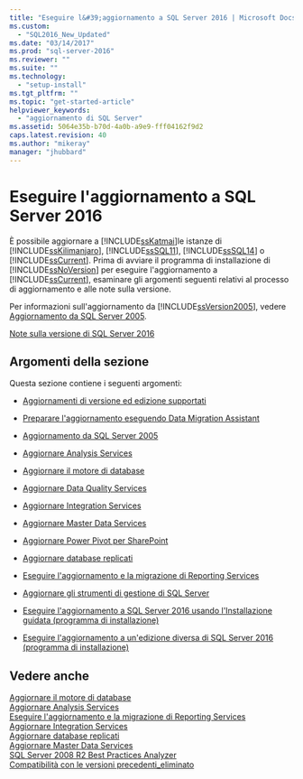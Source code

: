 ```yaml
---
title: "Eseguire l&#39;aggiornamento a SQL Server 2016 | Microsoft Docs"
ms.custom: 
  - "SQL2016_New_Updated"
ms.date: "03/14/2017"
ms.prod: "sql-server-2016"
ms.reviewer: ""
ms.suite: ""
ms.technology: 
  - "setup-install"
ms.tgt_pltfrm: ""
ms.topic: "get-started-article"
helpviewer_keywords: 
  - "aggiornamento di SQL Server"
ms.assetid: 5064e35b-b70d-4a0b-a9e9-fff04162f9d2
caps.latest.revision: 40
ms.author: "mikeray"
manager: "jhubbard"
---
```

# Eseguire l&#39;aggiornamento a SQL Server 2016
  È possibile aggiornare a [!INCLUDE[ssKatmai](../../includes/sskatmai-md.md)]le istanze di [!INCLUDE[ssKilimanjaro](../../includes/sskilimanjaro-md.md)], [!INCLUDE[ssSQL11](../../includes/sssql11-md.md)], [!INCLUDE[ssSQL14](../../includes/sssql14-md.md)] o [!INCLUDE[ssCurrent](../../includes/sscurrent-md.md)]. Prima di avviare il programma di installazione di [!INCLUDE[ssNoVersion](../../includes/ssnoversion-md.md)] per eseguire l'aggiornamento a [!INCLUDE[ssCurrent](../../includes/sscurrent-md.md)], esaminare gli argomenti seguenti relativi al processo di aggiornamento e alle note sulla versione.  
  
 Per informazioni sull'aggiornamento da [!INCLUDE[ssVersion2005](../../includes/ssversion2005-md.md)], vedere [Aggiornamento da SQL Server 2005](../../database-engine/install-windows/are-you-upgrading-from-sql-server-2005.md).  
  
 [Note sulla versione di SQL Server 2016](../../sql-server/sql-server-2016-release-notes.md)  
  
## <a name="in-this-section"></a>Argomenti della sezione  
 Questa sezione contiene i seguenti argomenti:  
  
-   [Aggiornamenti di versione ed edizione supportati](../../database-engine/install-windows/supported-version-and-edition-upgrades.md)  
  
-   [Preparare l'aggiornamento eseguendo Data Migration Assistant](../../database-engine/install-windows/prepare-for-upgrade-by-running-data-migration-assistant.md)  
  
-   [Aggiornamento da SQL Server 2005](../../database-engine/install-windows/are-you-upgrading-from-sql-server-2005.md)  
  
-   [Aggiornare Analysis Services](../../database-engine/install-windows/upgrade-analysis-services.md)  
  
-   [Aggiornare il motore di database](../../database-engine/install-windows/upgrade-database-engine.md)  
  
-   [Aggiornare Data Quality Services](../../database-engine/install-windows/upgrade-data-quality-services.md)  
  
-   [Aggiornare Integration Services](../../integration-services/install-windows/upgrade-integration-services.md)  
  
-   [Aggiornare Master Data Services](../../database-engine/install-windows/upgrade-master-data-services.md)  
  
-   [Aggiornare Power Pivot per SharePoint](../../database-engine/install-windows/upgrade-power-pivot-for-sharepoint.md)  
  
-   [Aggiornare database replicati](../../database-engine/install-windows/upgrade-replicated-databases.md)  
  
-   [Eseguire l'aggiornamento e la migrazione di Reporting Services](../../reporting-services/install-windows/upgrade-and-migrate-reporting-services.md)  
  
-   [Aggiornare gli strumenti di gestione di SQL Server](../../database-engine/install-windows/upgrade-sql-server-management-tools.md)  
  
-   [Eseguire l'aggiornamento a SQL Server 2016 usando l'Installazione guidata &#40;programma di installazione&#41;](../../database-engine/install-windows/upgrade-to-sql-server-2016-using-the-installation-wizard-setup.md)  
  
-   [Eseguire l'aggiornamento a un'edizione diversa di SQL Server 2016 &#40;programma di installazione&#41;](../../database-engine/install-windows/upgrade-to-a-different-edition-of-sql-server-2016-setup.md)  
  
## <a name="see-also"></a>Vedere anche  
 [Aggiornare il motore di database](../../database-engine/install-windows/upgrade-database-engine.md)   
 [Aggiornare Analysis Services](../../database-engine/install-windows/upgrade-analysis-services.md)   
 [Eseguire l'aggiornamento e la migrazione di Reporting Services](../../reporting-services/install-windows/upgrade-and-migrate-reporting-services.md)   
 [Aggiornare Integration Services](../../integration-services/install-windows/upgrade-integration-services.md)   
 [Aggiornare database replicati](../../database-engine/install-windows/upgrade-replicated-databases.md)   
 [Aggiornare Master Data Services](../../database-engine/install-windows/upgrade-master-data-services.md)   
 [SQL Server 2008 R2 Best Practices Analyzer](http://go.microsoft.com/fwlink/?LinkId=197135)   
 [Compatibilità con le versioni precedenti_eliminato](../Topic/Backward%20Compatibility_deleted.md)  
  
  